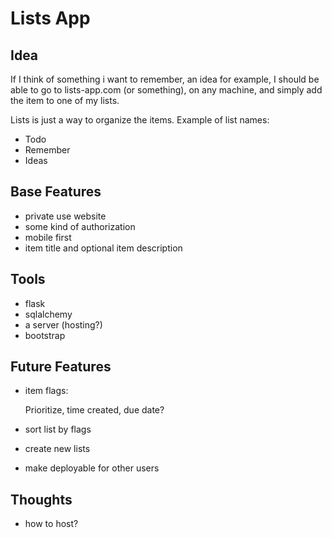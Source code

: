 # Lists App

## Idea

If I think of something i want to remember, an idea for example, I should be able to go to lists-app.com (or something), on any machine, and simply add the item to one of my lists.

Lists is just a way to organize the items. Example of list names: 
+ Todo
+ Remember
+ Ideas

## Base Features

+ private use website
+ some kind of authorization
+ mobile first
+ item title and optional item description

## Tools

+ flask
+ sqlalchemy
+ a server (hosting?)
+ bootstrap

## Future Features

+ item flags:

    Prioritize, time created, due date?

+ sort list by flags
+ create new lists
+ make deployable for other users

## Thoughts

+ how to host?

